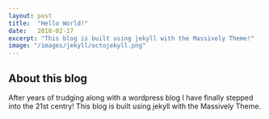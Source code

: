 ```yaml
---
layout: post
title:  "Hello World!"
date:   2018-02-17
excerpt: "This blog is built using jekyll with the Massively Theme!"
image: "/images/jekyll/octojekyll.png"
---
```


## About this blog

After years of trudging along with a wordpress blog I have finally stepped into the 21st centry! This blog is built using jekyll with the Massively Theme.
